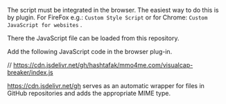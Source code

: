 The script must be integrated in the browser. The easiest way to do this is by plugin. For FireFox e.g.: `Custom Style Script` or for Chrome: `Custom JavaScript for websites` .

There the JavaScript file can be loaded from this repository.

Add the following JavaScript code in the browser plug-in.

// https://cdn.jsdelivr.net/gh/hashtafak/mmo4me.com/visualcap-breaker/index.js

https://cdn.jsdelivr.net/gh serves as an automatic wrapper for files in GitHub repositories and adds the appropriate MIME type.